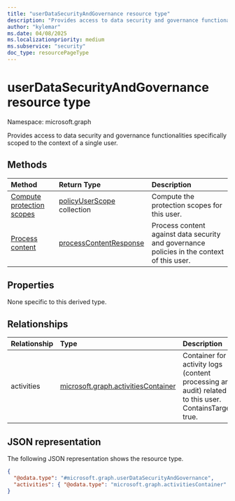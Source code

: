 ```yaml
---
title: "userDataSecurityAndGovernance resource type"
description: "Provides access to data security and governance functionalities specifically scoped to the context of a single user."
author: "kylemar"
ms.date: 04/08/2025
ms.localizationpriority: medium
ms.subservice: "security"
doc_type: resourcePageType
---
```


# userDataSecurityAndGovernance resource type

Namespace: microsoft.graph

Provides access to data security and governance functionalities specifically scoped to the context of a single user.

## Methods

| Method       | Return Type | Description |
|:-------------|:------------|:------------|
| [Compute protection scopes](../api/userprotectionscopecontainer-compute.md) | [policyUserScope](../resources/policyuserscope.md) collection | Compute the protection scopes for this user. |
| [Process content](../api/userdatasecurityandgovernance-processcontent.md) | [processContentResponse](../resources/processcontentresponse.md) | Process content against data security and governance policies in the context of this user. |

## Properties

None specific to this derived type.

## Relationships

|Relationship|Type|Description|
|:---|:---|:---|
|activities|[microsoft.graph.activitiesContainer](../resources/activitiescontainer.md)|Container for activity logs (content processing and audit) related to this user. ContainsTarget: true.|

## JSON representation

The following JSON representation shows the resource type.
<!-- {
  "blockType": "resource",
  "@odata.type": "microsoft.graph.userDataSecurityAndGovernance"
}
-->
``` json
{
  "@odata.type": "#microsoft.graph.userDataSecurityAndGovernance",
  "activities": { "@odata.type": "microsoft.graph.activitiesContainer" },
}
```
